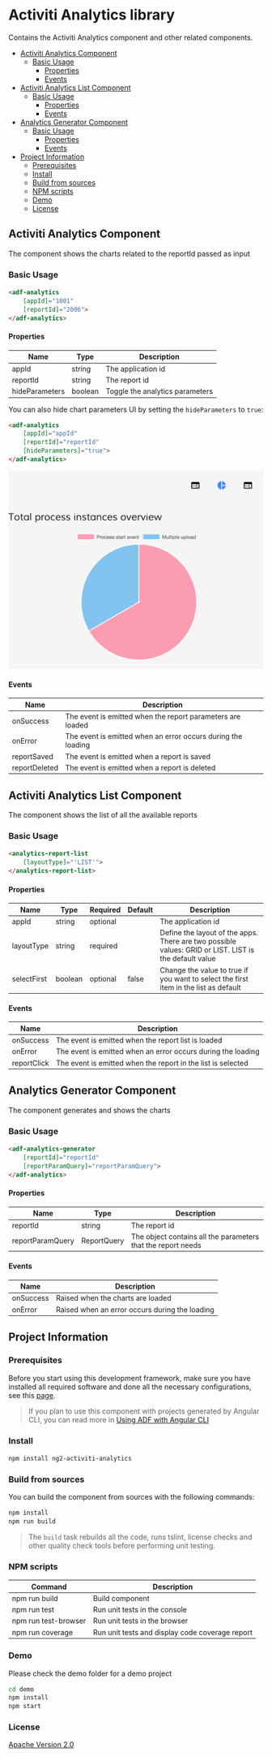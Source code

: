 # Activiti Analytics library

Contains the Activiti Analytics component and other related components.

<!-- markdown-toc start - Don't edit this section.  npm run toc to generate it-->

<!-- toc -->

- [Activiti Analytics Component](#activiti-analytics-component)
  * [Basic Usage](#basic-usage)
    + [Properties](#properties)
    + [Events](#events)
- [Activiti Analytics List Component](#activiti-analytics-list-component)
  * [Basic Usage](#basic-usage-1)
    + [Properties](#properties-1)
    + [Events](#events-1)
- [Analytics Generator Component](#analytics-generator-component)
  * [Basic Usage](#basic-usage-2)
    + [Properties](#properties-2)
    + [Events](#events-2)
- [Project Information](#project-information)
  * [Prerequisites](#prerequisites)
  * [Install](#install)
  * [Build from sources](#build-from-sources)
  * [NPM scripts](#npm-scripts)
  * [Demo](#demo)
  * [License](#license)

<!-- tocstop -->

<!-- markdown-toc end -->

## Activiti Analytics Component

The component shows the charts related to the reportId passed as input

### Basic Usage

```html
<adf-analytics 
    [appId]="1001" 
    [reportId]="2006">
</adf-analytics>
```

#### Properties

| Name | Type | Description |
| --- | --- | --- |
| appId | string | The application id |
| reportId | string | The report id |
| hideParameters | boolean | Toggle the analytics parameters |

You can also hide chart parameters UI by setting the `hideParameters` to `true`:

```html
<adf-analytics 
    [appId]="appId" 
    [reportId]="reportId" 
    [hideParameters]="true">
</adf-analytics>
```

![Analytics-without-parameters](docs/assets/analytics-without-parameters.png)

#### Events

| Name | Description |
| --- | --- |
| onSuccess | The event is emitted when the report parameters are loaded |
| onError | The event is emitted when an error occurs during the loading |
| reportSaved | The event is emitted when a report is saved |
| reportDeleted | The event is emitted when a report is deleted |

## Activiti Analytics List Component

The component shows the list of all the available reports

### Basic Usage

```html
<analytics-report-list 
    [layoutType]="'LIST'">
</analytics-report-list>
```

#### Properties

| Name | Type | Required | Default | Description |
| --- | --- | --- | --- | --- |
| appId | string | optional | | The application id |
| layoutType | string | required | | Define the layout of the apps. There are two possible values: GRID or LIST. LIST is the default value|
| selectFirst | boolean | optional | false | Change the value to true if you want to select the first item in the list as default|

#### Events

| Name | Description |
| --- | --- |
| onSuccess | The event is emitted when the report list is loaded |
| onError | The event is emitted when an error occurs during the loading |
| reportClick | The event is emitted when the report in the list is selected |

## Analytics Generator Component

The component generates and shows the charts

### Basic Usage

```html
<adf-analytics-generator 
    [reportId]="reportId" 
    [reportParamQuery]="reportParamQuery">
</adf-analytics>
```

#### Properties

| Name | Type | Description |
| --- | --- | -- |
| reportId | string | The report id |
| reportParamQuery | ReportQuery | The object contains all the parameters that the report needs |

#### Events

| Name | Description |
| --- | --- |
| onSuccess | Raised when the charts are loaded |
| onError | Raised when an error occurs during the loading |

## Project Information

### Prerequisites

Before you start using this development framework, make sure you have installed all required software and done all the
necessary configurations, see this [page](https://github.com/Alfresco/alfresco-ng2-components/blob/master/PREREQUISITES.md).

> If you plan to use this component with projects generated by Angular CLI, you can read more in [Using ADF with Angular CLI](https://github.com/Alfresco/alfresco-ng2-components/wiki/Angular-CLI)

### Install

```sh
npm install ng2-activiti-analytics
```

### Build from sources

You can build the component from sources with the following commands:

```sh
npm install
npm run build
```

> The `build` task rebuilds all the code, runs tslint, license checks 
> and other quality check tools before performing unit testing.

### NPM scripts

| Command | Description |
| --- | --- |
| npm run build | Build component |
| npm run test | Run unit tests in the console |
| npm run test-browser | Run unit tests in the browser
| npm run coverage | Run unit tests and display code coverage report |

### Demo

Please check the demo folder for a demo project

```sh
cd demo
npm install
npm start
```

### License

[Apache Version 2.0](https://github.com/Alfresco/alfresco-ng2-components/blob/master/LICENSE)
